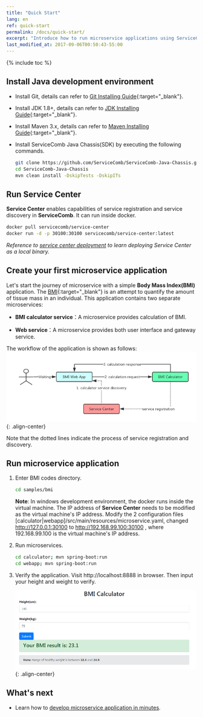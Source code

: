 ```yaml
---
title: "Quick Start"
lang: en
ref: quick-start
permalink: /docs/quick-start/
excerpt: "Introduce how to run microservice applications using ServiceComb"
last_modified_at: 2017-09-06T00:50:43-55:00
---
```


{% include toc %}
## Install Java development environment

* Install Git, details can refer to [Git Installing Guide](https://git-scm.com/book/en/v2/Getting-Started-Installing-Git){:target="_blank"}.

* Install JDK 1.8+, details can refer to [JDK Installing Guide](https://docs.oracle.com/javase/8/docs/technotes/guides/install/install_overview.html){:target="_blank"}.

* Install Maven 3.x, details can refer to [Maven Installing Guide](https://maven.apache.org/install.html){:target="_blank"}.

* Install ServiceComb Java Chassis(SDK) by executing the following commands.

   ```bash
   git clone https://github.com/ServiceComb/ServiceComb-Java-Chassis.git
   cd ServiceComb-Java-Chassis
   mvn clean install -DskipTests -DskipITs
   ```

## Run Service Center
**Service Center** enables capabilities of service registration and service discovery in **ServiceComb**. It can run inside docker.
```bash
docker pull servicecomb/service-center
docker run -d -p 30100:30100 servicecomb/service-center:latest
```
*Reference to [service center deployment](/users/setup-environment/#运行service-center) to learn deploying Service Center as a local binary.*   

## Create your first microservice application
Let\'s start the journey of microservice with a simple **Body Mass Index(BMI)** application. The [BMI](https://en.wikipedia.org/wiki/Body_mass_index){:target="_blank"} is an attempt to quantify the amount of tissue mass in an individual. This application contains two separate microservices:

* **BMI calculator service**：A microservice provides calculation of BMI.

* **Web service**：A microservice provides both user interface and gateway service.

The workflow of the application is shown as follows:  
![workflow of BMI](/assets/images/quick-start-sample-workflow-en.png){: .align-center}

Note that the dotted lines indicate the process of service registration and discovery.

## Run microservice application

1. Enter BMI codes directory.

   ```bash
   cd samples/bmi
   ```

   **Note**: In windows development environment, the docker runs inside the virtual machine. The IP address of **Service Center** needs to be modified as the virtual machine\'s IP address. Modify the 2 configuration files [calculator\|webapp]/src/main/resources/microservice.yaml, changed <a>http://127.0.0.1:30100</a> to <a>http://192.168.99.100:30100</a> , where 192.168.99.100 is the virtual machine\'s IP address.

2. Run microservices.

   ```bash
   cd calculator; mvn spring-boot:run
   cd webapp; mvn spring-boot:run
   ```

3. Verify the application. Visit <a>http://localhost:8888</a> in browser. Then input your height and weight to verify.

   ![BMI user interface](/assets/images/bmi-interface.png){: .align-center}

## What's next

* Learn how to [develop microservice application in minutes](/docs/quick-start-bmi/).
